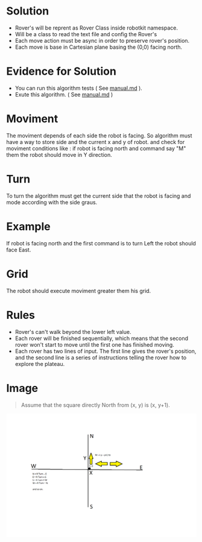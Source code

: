 # Solution

* Rover's will be reprent as Rover Class inside robotkit namespace.
* Will be a class to read the text file and config the Rover's
* Each move action must be async in order to preserve rover's position.
* Each move is base in Cartesian plane basing the (0,0) facing north.

# Evidence for Solution
* You can run this algorithm tests ( See [manual.md](../README.md) ).
* Exute this algorithm. ( See [manual.md](./manual.md) )

# Moviment

The moviment depends of each side the robot is facing. So algorithm must have a way to store side and the current x and y of robot. and check for moviment conditions like : if robot is facing north and command say "M" them the robot should move in Y direction.

# Turn

To turn the algorithm must get the current side that the robot is facing and mode according with the side graus.

# Example

If robot is facing north and the first command is to turn Left the robot should face East.


# Grid

The robot should execute moviment greater them his grid.

# Rules
 * Rover's can't walk beyond the lower left value.
 * Each rover will be finished sequentially, which means that the second rover won't start to move until the first one has finished moving.
 * Each rover has two lines of input. The first line gives the rover's position, and the second line is a series of instructions telling the rover how to explore the plateau.

# Image 
> Assume that the square directly North from (x, y) is (x, y+1).

![draw](https://github.com/ran-j/roversController/blob/main/resources/img.png?raw=true)